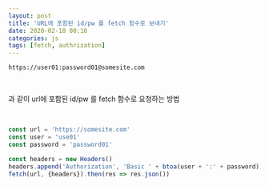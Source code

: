 ```yaml
---
layout: post
title: 'URL에 포함된 id/pw 를 fetch 함수로 보내기'
date: 2020-02-18 00:10
categories: js
tags: [fetch, authrization]
---
```


```
https://user01:password01@somesite.com
```

<br>

과 같이 url에 포함된 id/pw 를 fetch 함수로 요청하는 방법

<br>

```javascript
const url = 'https://somesite.com'
const user = 'use01'
const password = 'password01'

const headers = new Headers()
headers.append('Authorization', 'Basic ' + btoa(user + ':' + password))
fetch(url, {headers}).then(res => res.json())
```
